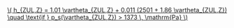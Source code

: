 <a href="/eco2_guide_center/1.%20ECO2%20Logic%20Guide/Hee1_Equation_List.html" class="equation-link" target="_blank" rel="noopener noreferrer">
  \( h_{ZUL,Z} = 1.01 \vartheta_{ZUL,Z} + 0.011 (2501 + 1.86 \vartheta_{ZUL,Z}) \quad \text{if } p_s(\vartheta_{ZUL,Z}) > 1373 \, \mathrm{Pa} \)
</a>
